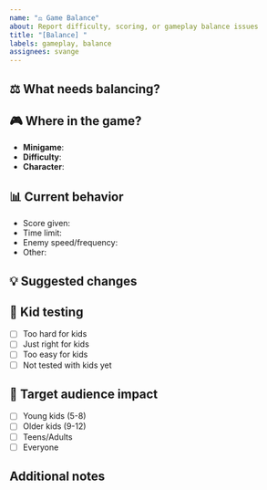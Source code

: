 ```yaml
---
name: "⚖️ Game Balance"
about: Report difficulty, scoring, or gameplay balance issues
title: "[Balance] "
labels: gameplay, balance
assignees: svange
---
```


## ⚖️ What needs balancing?
<!-- What feels too hard, too easy, or unfair? -->

## 🎮 Where in the game?
- **Minigame**: <!-- Ski, Pool, or Vegas -->
- **Difficulty**: <!-- Easy, Normal, Hard -->
- **Character**: <!-- Does it affect specific characters? -->

## 📊 Current behavior
<!-- What are the current values/mechanics? -->
- Score given:
- Time limit:
- Enemy speed/frequency:
- Other:

## 💡 Suggested changes
<!-- How should it be adjusted? -->

## 👶 Kid testing
<!-- Have kids tested this? What did they think? -->
- [ ] Too hard for kids
- [ ] Just right for kids
- [ ] Too easy for kids
- [ ] Not tested with kids yet

## 🎯 Target audience impact
<!-- Who does this affect most? -->
- [ ] Young kids (5-8)
- [ ] Older kids (9-12)
- [ ] Teens/Adults
- [ ] Everyone

## Additional notes
<!-- Any other observations about game balance -->
